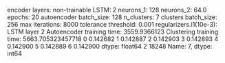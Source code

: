 encoder layers: non-trainable
LSTM: 2
neurons_1: 128
neurons_2: 64.0
epochs: 20
autoencoder batch_size: 128
n_clusters: 7
clusters batch_size: 256
max iterations: 8000
tolerance threshold: 0.001
regularizers.l1(10e-3): LSTM layer 2
Autoencoder training time: 3559.9366123
Clustering training time: 5663.705323457718
0    0.142682
1    0.142887
2    0.142903
3    0.142893
4    0.142900
5    0.142889
6    0.142900
dtype: float64
2    18248
Name: 7, dtype: int64
